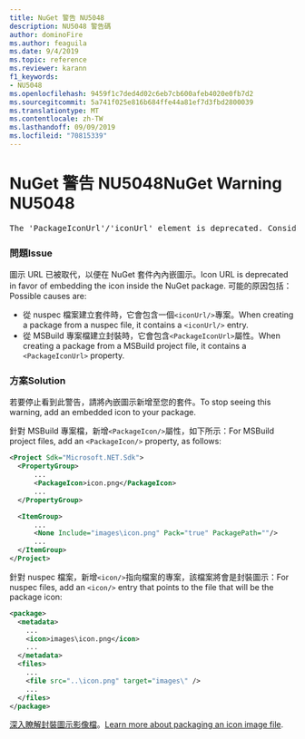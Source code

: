 ```yaml
---
title: NuGet 警告 NU5048
description: NU5048 警告碼
author: dominoFire
ms.author: feaguila
ms.date: 9/4/2019
ms.topic: reference
ms.reviewer: karann
f1_keywords:
- NU5048
ms.openlocfilehash: 9459f1c7ded4d02c6eb7cb600afeb4020e0fb7d2
ms.sourcegitcommit: 5a741f025e816b684ffe44a81ef7d3fbd2800039
ms.translationtype: MT
ms.contentlocale: zh-TW
ms.lasthandoff: 09/09/2019
ms.locfileid: "70815339"
---
```

# <a name="nuget-warning-nu5048"></a><span data-ttu-id="cd472-103">NuGet 警告 NU5048</span><span class="sxs-lookup"><span data-stu-id="cd472-103">NuGet Warning NU5048</span></span>

<pre>The 'PackageIconUrl'/'iconUrl' element is deprecated. Consider using the 'PackageIcon'/'icon' element instead. Learn more at https://aka.ms/deprecateIconUrl</pre>


### <a name="issue"></a><span data-ttu-id="cd472-104">問題</span><span class="sxs-lookup"><span data-stu-id="cd472-104">Issue</span></span>

<span data-ttu-id="cd472-105">圖示 URL 已被取代，以便在 NuGet 套件內內嵌圖示。</span><span class="sxs-lookup"><span data-stu-id="cd472-105">Icon URL is deprecated in favor of embedding the icon inside the NuGet package.</span></span> <span data-ttu-id="cd472-106">可能的原因包括：</span><span class="sxs-lookup"><span data-stu-id="cd472-106">Possible causes are:</span></span>

- <span data-ttu-id="cd472-107">從 nuspec 檔案建立套件時，它會包含一個`<iconUrl/>`專案。</span><span class="sxs-lookup"><span data-stu-id="cd472-107">When creating a package from a nuspec file, it contains a `<iconUrl/>` entry.</span></span>
- <span data-ttu-id="cd472-108">從 MSBuild 專案檔建立封裝時，它會包含`<PackageIconUrl>`屬性。</span><span class="sxs-lookup"><span data-stu-id="cd472-108">When creating a package from a MSBuild project file, it contains a `<PackageIconUrl>` property.</span></span>


### <a name="solution"></a><span data-ttu-id="cd472-109">方案</span><span class="sxs-lookup"><span data-stu-id="cd472-109">Solution</span></span>

<span data-ttu-id="cd472-110">若要停止看到此警告，請將內嵌圖示新增至您的套件。</span><span class="sxs-lookup"><span data-stu-id="cd472-110">To stop seeing this warning, add an embedded icon to your package.</span></span>

<span data-ttu-id="cd472-111">針對 MSBuild 專案檔，新增`<PackageIcon/>`屬性，如下所示：</span><span class="sxs-lookup"><span data-stu-id="cd472-111">For MSBuild project files, add an `<PackageIcon/>` property, as follows:</span></span>

```xml
<Project Sdk="Microsoft.NET.Sdk">
  <PropertyGroup>
      ...
      <PackageIcon>icon.png</PackageIcon>
      ...
  </PropertyGroup>

  <ItemGroup>
      ...
      <None Include="images\icon.png" Pack="true" PackagePath=""/>
      ...
  </ItemGroup>
</Project>
```

<span data-ttu-id="cd472-112">針對 nuspec 檔案，新增`<icon/>`指向檔案的專案，該檔案將會是封裝圖示：</span><span class="sxs-lookup"><span data-stu-id="cd472-112">For nuspec files, add an `<icon/>` entry that points to the file that will be the package icon:</span></span>

```xml
<package>
  <metadata>
    ...
    <icon>images\icon.png</icon>
    ...
  </metadata>
  <files>
    ...
    <file src="..\icon.png" target="images\" />
    ...
  </files>
</package>
```

<span data-ttu-id="cd472-113">[深入瞭解封裝圖示影像檔](../msbuild-targets.md#packing-an-icon-image-file)。</span><span class="sxs-lookup"><span data-stu-id="cd472-113">[Learn more about packaging an icon image file](../msbuild-targets.md#packing-an-icon-image-file).</span></span>
